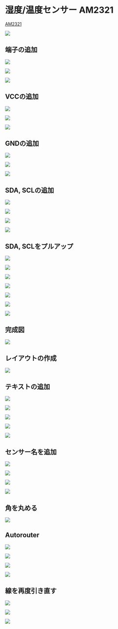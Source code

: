 # 湿度/温度センサー AM2321

[AM2321](http://akizukidenshi.com/catalog/g/gM-07001/)

![](img/amp000.png)


## 端子の追加

![](img/amp001.png)

![](img/amp002.png)

![](img/amp003.png)

## VCCの追加

![](img/amp005.png)

![](img/amp004.png)

![](img/amp006.png)


## GNDの追加

![](img/amp007.png)

![](img/amp008.png)

![](img/amp009.png)

## SDA, SCLの追加

![](img/amp010.png)

![](img/amp011.png)

![](img/amp012.png)

![](img/amp013.png)

## SDA, SCLをプルアップ

![](img/amp014.png)

![](img/amp015.png)

![](img/amp016.png)

![](img/amp017.png)

![](img/amp018.png)

![](img/amp019.png)

![](img/amp021.png)

## 完成図

![](img/amp020.png)

## レイアウトの作成

![](img/amp022.png)

## テキストの追加

![](img/amp023.png)

![](img/amp024.png)

![](img/amp025.png)

![](img/amp026.png)

![](img/amp027.png)

## センサー名を追加

![](img/amp028.png)

![](img/amp029.png)

![](img/amp030.png)

![](img/amp031.png)

## 角を丸める

![](img/amp032.png)

## Autorouter

![](img/amp033.png)

![](img/amp034.png)

![](img/amp035.png)

![](img/amp036.png)

## 線を再度引き直す

![](img/amp037.png)

![](img/amp038.png)

![](img/amp039.png)



